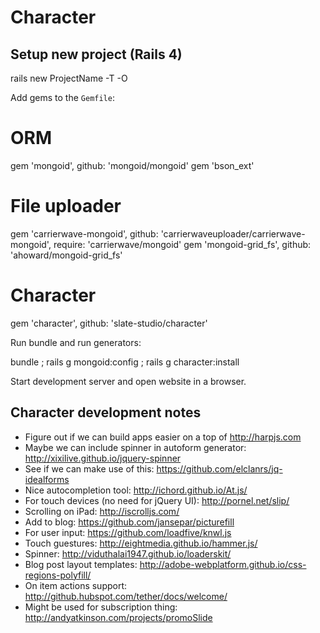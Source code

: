 # Character


## Setup new project (Rails 4)

  rails new ProjectName -T -O

Add gems to the ```Gemfile```:

  # ORM
  gem 'mongoid', github: 'mongoid/mongoid'
  gem 'bson_ext'

  # File uploader
  gem 'carrierwave-mongoid', github: 'carrierwaveuploader/carrierwave-mongoid', require: 'carrierwave/mongoid'
  gem 'mongoid-grid_fs',     github: 'ahoward/mongoid-grid_fs'

  # Character
  gem 'character', github: 'slate-studio/character'

Run bundle and run generators:

  bundle ; rails g mongoid:config ; rails g character:install

Start development server and open website in a browser.


## Character development notes

* Figure out if we can build apps easier on a top of http://harpjs.com
* Maybe we can include spinner in autoform generator: http://xixilive.github.io/jquery-spinner
* See if we can make use of this: https://github.com/elclanrs/jq-idealforms
* Nice autocompletion tool: http://ichord.github.io/At.js/
* For touch devices (no need for jQuery UI): http://pornel.net/slip/
* Scrolling on iPad: http://iscrolljs.com/
* Add to blog: https://github.com/jansepar/picturefill
* For user input: https://github.com/loadfive/knwl.js
* Touch guestures: http://eightmedia.github.io/hammer.js/
* Spinner: http://viduthalai1947.github.io/loaderskit/
* Blog post layout templates: http://adobe-webplatform.github.io/css-regions-polyfill/
* On item actions support: http://github.hubspot.com/tether/docs/welcome/
* Might be used for subscription thing: http://andyatkinson.com/projects/promoSlide